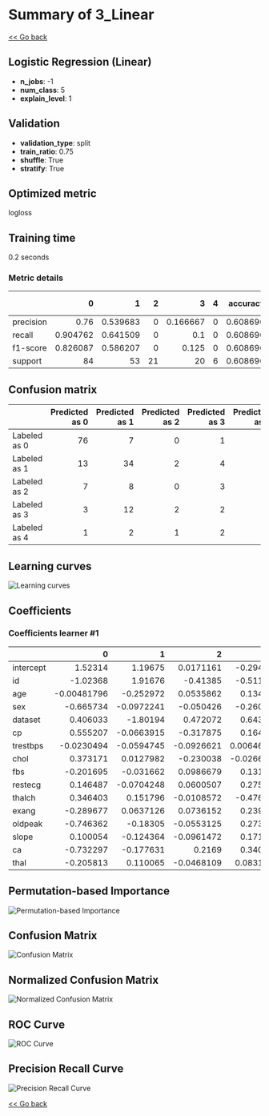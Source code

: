 # Summary of 3_Linear

[<< Go back](../README.md)


## Logistic Regression (Linear)
- **n_jobs**: -1
- **num_class**: 5
- **explain_level**: 1

## Validation
 - **validation_type**: split
 - **train_ratio**: 0.75
 - **shuffle**: True
 - **stratify**: True

## Optimized metric
logloss

## Training time

0.2 seconds

### Metric details
|           |         0 |         1 |   2 |         3 |   4 |   accuracy |   macro avg |   weighted avg |   logloss |
|:----------|----------:|----------:|----:|----------:|----:|-----------:|------------:|---------------:|----------:|
| precision |  0.76     |  0.539683 |   0 |  0.166667 |   0 |   0.608696 |    0.29327  |       0.520524 |  0.986618 |
| recall    |  0.904762 |  0.641509 |   0 |  0.1      |   0 |   0.608696 |    0.329254 |       0.608696 |  0.986618 |
| f1-score  |  0.826087 |  0.586207 |   0 |  0.125    |   0 |   0.608696 |    0.307459 |       0.559567 |  0.986618 |
| support   | 84        | 53        |  21 | 20        |   6 |   0.608696 |  184        |     184        |  0.986618 |


## Confusion matrix
|              |   Predicted as 0 |   Predicted as 1 |   Predicted as 2 |   Predicted as 3 |   Predicted as 4 |
|:-------------|-----------------:|-----------------:|-----------------:|-----------------:|-----------------:|
| Labeled as 0 |               76 |                7 |                0 |                1 |                0 |
| Labeled as 1 |               13 |               34 |                2 |                4 |                0 |
| Labeled as 2 |                7 |                8 |                0 |                3 |                3 |
| Labeled as 3 |                3 |               12 |                2 |                2 |                1 |
| Labeled as 4 |                1 |                2 |                1 |                2 |                0 |

## Learning curves
![Learning curves](learning_curves.png)

## Coefficients

### Coefficients learner #1
|           |           0 |          1 |          2 |           3 |           4 |
|:----------|------------:|-----------:|-----------:|------------:|------------:|
| intercept |  1.52314    |  1.19675   |  0.0171161 | -0.294824   | -2.44218    |
| id        | -1.02368    |  1.91676   | -0.41385   | -0.511086   |  0.0318608  |
| age       | -0.00481796 | -0.252972  |  0.0535862 |  0.134293   |  0.0699111  |
| sex       | -0.665734   | -0.0972241 | -0.050426  | -0.260584   |  1.07397    |
| dataset   |  0.406033   | -1.80194   |  0.472072  |  0.643536   |  0.280303   |
| cp        |  0.555207   | -0.0663915 | -0.317875  |  0.164998   | -0.335939   |
| trestbps  | -0.0230494  | -0.0594745 | -0.0926621 |  0.00646918 |  0.168717   |
| chol      |  0.373171   |  0.0127982 | -0.230038  | -0.0266806  | -0.129251   |
| fbs       | -0.201695   | -0.031662  |  0.0986679 |  0.131712   |  0.00297689 |
| restecg   |  0.146487   | -0.0704248 |  0.0600507 |  0.275594   | -0.411707   |
| thalch    |  0.346403   |  0.151796  | -0.0108572 | -0.476122   | -0.0112196  |
| exang     | -0.289677   |  0.0637126 |  0.0736152 |  0.239165   | -0.0868159  |
| oldpeak   | -0.746362   | -0.18305   | -0.0553125 |  0.273981   |  0.710744   |
| slope     |  0.100054   | -0.124364  | -0.0961472 |  0.171188   | -0.0507301  |
| ca        | -0.732297   | -0.177631  |  0.2169    |  0.340163   |  0.352865   |
| thal      | -0.205813   |  0.110065  | -0.0468109 |  0.0831739  |  0.0593852  |


## Permutation-based Importance
![Permutation-based Importance](permutation_importance.png)
## Confusion Matrix

![Confusion Matrix](confusion_matrix.png)


## Normalized Confusion Matrix

![Normalized Confusion Matrix](confusion_matrix_normalized.png)


## ROC Curve

![ROC Curve](roc_curve.png)


## Precision Recall Curve

![Precision Recall Curve](precision_recall_curve.png)



[<< Go back](../README.md)

